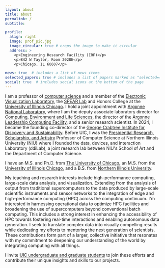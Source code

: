 ```yaml
---
layout: about
title: about
permalink: /
subtitle:

profile:
  align: right
  image: prof_pic.jpg
  image_circular: true # crops the image to make it circular
  address: >
    <p>Engineering Research Facility (ERF)</p>
    <p>842 W Taylor, Room 2028E</p>
    <p>Chicago, IL 60607</p>

news: true  # includes a list of news items
selected_papers: true # includes a list of papers marked as "selected={true}"
social: true  # includes social icons at the bottom of the page
---
```


I am a professor of <a href= "https://cs.uic.edu">computer science</a> and a member of the <a href= "https://www.evl.uic.edu">Electronic Visualization Laboratory</a>, the <a href="https://spear.lab.uic.edu">SPEAR Lab<a> and Honors College at the <a href= "https://www.cs.uic.edu"> University of Illinois Chicago</a>. I hold a joint appointment with <a href= "https://wwww.anl.gov">Argonne National Laboratory</a>, where I am the deputy associate laboratory director for <a href="https://cels.anl.gov">Computing, Environment and Life Sciences</a>, the director of the <a href= "https://www.alcf.anl.gov">Argonne Leadership Computing Facility</a>, and a senior research scientist. In 2024, I became the founding co-director of the <a href= "https://crabtree.uic.edu">George Crabtree Institute for Discovery and Sustainability</a>. Before UIC, I was the <a href= "https://www.niu.edu/president/professorships/research/past-recipients.shtml">Presidential Research, Scholarship, and Artistry</a> Professor of Computer Science at Northern Illinois University (NIU) where I founded the data, devices, and interaction Laboratory (ddiLab), a joint research lab between NIU's School of Art and the Department of Computer Science. 

I have an M.S. and Ph.D. from [The University of Chicago](https://cs.uchicago.edu), an M.S. from the [University of Illinois Chicago](https://engineering.uic.edu), and a B.S. from [Northern Illinois University](https://www.niu.edu/clas/physics/index.shtml).

My teaching and research interests include high-performance computing, large-scale data analysis, and visualization. Extending from the analysis of output from traditional supercomputers to the data produced by large-scale scientific instruments and sensor networks to the integration of edge and high-performance computing (HPC) across the computing continuum. I'm interested in harnessing operational data to optimize HPC facilities and broadening the use of supercomputers beyond conventional batch computing. This includes a strong interest in enhancing the accessibility of HPC towards fostering real-time interactions and enabling autonomous data generation. I seek to translate complex data into visually compelling results while dedicating my efforts to mentoring the next generation of scientists. These contributions form part of a larger, collective initiative that resonates with my commitment to deepening our understanding of the world by integrating computing with all things.

I invite <a href="mailto:papka@uic.edu?Subject=RA%20Position%20at%20UIC">UIC undergraduate and graduate students</a> to join these efforts and contribute their unique insights and skills to our projects.